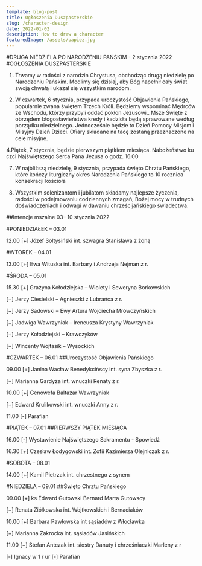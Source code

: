 ```yaml
---
template: blog-post
title: Ogłoszenia Duszpasterskie
slug: /character-design
date: 2022-01-02
description: How to draw a character
featuredImage: /assets/papiez.jpg
---
```

 
#DRUGA NIEDZIELA PO NARODZENIU PAŃSKIM - 2 stycznia 2022
#OGŁOSZENIA DUSZPASTERSKIE

1. Trwamy w radości z narodzin Chrystusa, obchodząc drugą niedzielę po Narodzeniu Pańskim. Modlimy się dzisiaj, aby Bóg napełnił cały świat swoją chwałą i ukazał się wszystkim narodom. 


2. W czwartek, 6 stycznia, przypada uroczystość Objawienia Pańskiego, popularnie zwana świętem Trzech Króli. Będziemy wspominać Mędrców ze Wschodu, którzy przybyli oddać pokłon Jezusowi.. Msze Święte z obrzędem błogosławieństwa kredy i kadzidła będą sprawowane według porządku niedzielnego.  Jednocześnie będzie to Dzień Pomocy Misjom i Misyjny Dzień Dzieci. Ofiary składane na tacę zostaną przeznaczone na cele misyjne. 


4.Piątek, 7 stycznia, będzie pierwszym piątkiem miesiąca. Nabożeństwo ku czci Najświętszego Serca Pana Jezusa o godz. 16.00


7. W najbliższą niedzielę, 9 stycznia, przypada święto Chrztu Pańskiego, które kończy liturgiczny okres Narodzenia Pańskiego to 10 rocznica konsekracji kościoła 


8. Wszystkim solenizantom i jubilatom składamy najlepsze życzenia, radości w podejmowaniu codziennych zmagań, Bożej mocy w trudnych doświadczeniach i odwagi w dawaniu chrześcijańskiego świadectwa.
 

	
##Intencje mszalne 03– 10 stycznia 2022

#PONIEDZIAŁEK – 03.01

12.00 [+] Józef Sołtysiński int. szwagra Stanisława z żoną

#WTOREK – 04.01

13.00 [+] Ewa Wituska int. Barbary i Andrzeja Nejman z r.

#ŚRODA – 05.01

15.30 [+] Grażyna Kołodziejska – Wiolety i Seweryna Borkowskich 

[+] Jerzy Ciesielski – Agnieszki z Lubrańca z r. 

[+] Jerzy Sadowski – Ewy Artura Wojciecha Mrówczyńskich 

[+] Jadwiga Wawrzyniak – Ireneusza Krystyny Wawrzyniak 

[+] Jerzy Kołodziejski – Krawczyków

[+] Wincenty Wojtasik – Wysockich

#CZWARTEK – 06.01 
##Uroczystość Objawienia Pańskiego

09.00 [+] Janina Wacław Benedykcińscy int. syna Zbyszka z r. 

[+] Marianna Gardyza int. wnuczki Renaty z r. 

10.00 [+] Genowefa Baltazar Wawrzyniak 

[+] Edward Krulikowski int. wnuczki Anny z r.

11.00 [-] Parafian

#PIĄTEK – 07.01
##PIERWSZY PIĄTEK MIESIĄCA

16.00 [-] Wystawienie Najświętszego Sakramentu - Spowiedź

16.30 [+] Czesław Łodygowski int. Zofii Kazimierza Olejniczak  z r.

#SOBOTA – 08.01 

14.00 [+] Kamil Pietrzak int. chrzestnego z synem

#NIEDZIELA – 09.01
##Święto Chrztu Pańskiego

09.00 [+] ks Edward Gutowski Bernard Marta Gutowscy

[+] Renata Ziółkowska int. Wojtkowskich i Bernaciaków

10.00 [+] Barbara Pawłowska int sąsiadów z Włocławka

[+] Marianna Zakrocka int. sąsiadów Jasińskich


11.00 [+] Stefan Antczak int. siostry Danuty i chrześniaczki Marleny z r

[-] Ignacy w 1 r ur [-] Parafian